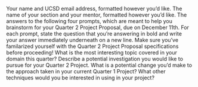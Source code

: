 Your name and UCSD email address, formatted however you’d like. The name of your section and your mentor, formatted however you’d like. The answers to the following four prompts, which are meant to help you brainstorm for your Quarter 2 Project Proposal, due on December 11th. For each prompt, state the question that you’re answering in bold and write your answer immediately underneath on a new line. Make sure you’ve familarized yourself with the Quarter 2 Project Proposal specifications before proceeding! What is the most interesting topic covered in your domain this quarter? Describe a potential investigation you would like to pursue for your Quarter 2 Project. What is a potential change you’d make to the approach taken in your current Quarter 1 Project? What other techniques would you be interested in using in your project?
